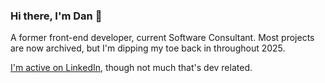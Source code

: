 ### Hi there, I'm Dan 👋

A former front-end developer, current Software Consultant. Most projects are now archived, but I'm dipping my toe back in throughout 2025.

[I'm active on LinkedIn](https://www.linkedin.com/in/danielcanetti/), though not much that's dev related.

<!--

### Hi there, I'm Dan 👋

I'm currently a front-end developer for Nouveau HD Beauty Group, a permanent makeup training company. You can find me at [danielcanetti.com](https://danielcanetti.com).

---

#### Technologies

<img src="https://user-images.githubusercontent.com/12090510/90611447-a7b7ba00-e1fe-11ea-8957-1e9344618223.png" alt="11ty" width="30px" height="30px"> <img src="https://user-images.githubusercontent.com/12090510/106629606-e6ee8300-6572-11eb-9860-d4f90fff546f.png" alt="wordpress" width="30px" height="30px"> <img src="https://user-images.githubusercontent.com/12090510/106629796-1d2c0280-6573-11eb-9f09-12406ceec248.png" alt="sass" width="30px" height="30px"> <img src="https://user-images.githubusercontent.com/12090510/95390236-fcb5a980-08ec-11eb-925f-266287f7c7e3.png" alt="Webpack" width="30px" height="30px"> <img src="https://user-images.githubusercontent.com/12090510/106630015-57959f80-6573-11eb-8b51-295208153da5.png" alt="jquery" width="30px" height="30px"> <img src="https://user-images.githubusercontent.com/12090510/106630150-7d22a900-6573-11eb-8867-499aa369e639.png" alt="git" width="30px" height="30px"> <img src="https://user-images.githubusercontent.com/12090510/106630546-d4c11480-6573-11eb-9f9c-00f691041804.png" alt="html5" width="30px" height="30px"> <img src="https://user-images.githubusercontent.com/12090510/106630611-e3a7c700-6573-11eb-855a-ffcb5d4db9e7.png" alt="css3" width="30px" height="30px">

---

#### Learning

<img src="https://user-images.githubusercontent.com/12090510/93472506-a6a4a600-f8ec-11ea-851a-664057fc78e9.png" alt="Typescript" width="28px" height="28px"> <img src="https://user-images.githubusercontent.com/12090510/94238246-fb0cde80-ff07-11ea-95af-57833459c238.png" alt="VueJs" width="30px" height="30px"> <img src="https://user-images.githubusercontent.com/12090510/106631111-5749d400-6574-11eb-8884-e2d1e949340c.png" alt="Angular" width="30px" height="30px"> <img src="https://user-images.githubusercontent.com/12090510/106631172-67fa4a00-6574-11eb-9e4a-048bdfb110cb.png" alt="GraphQL" width="30px" height="30px"> <img src="https://user-images.githubusercontent.com/12090510/106631064-4e590280-6574-11eb-8af3-fe2f5dc6eff7.png" alt="Laravel" width="30px" height="30px">

---

#### Gaming (When I get time)

[<img src="https://user-images.githubusercontent.com/12090510/106631420-aabc2200-6574-11eb-9e42-91d37f766634.png" alt="twitch" width="30px" height="30px">](https://www.twitch.tv/dan_canetti) 
[<img src="https://user-images.githubusercontent.com/12090510/106631463-b576b700-6574-11eb-9f0c-d550ac1bfbb7.png" alt="youtube" width="30px" height="30px">](https://www.youtube.com/c/DanielCanetti/)

---

#### Misc

- 💪 Regular gym-goer
- 🏌️ Improving golfer
- ⚔️ Blade

-->

<!--
**DanCanetti/DanCanetti** is a ✨ _special_ ✨ repository because its `README.md` (this file) appears on your GitHub profile.

Here are some ideas to get you started:

- 🔭 I’m currently working on ...
- 🌱 I’m currently learning ...
- 👯 I’m looking to collaborate on ...
- 🤔 I’m looking for help with ...
- 💬 Ask me about ...
- 📫 How to reach me: ...
- 😄 Pronouns: ...
- ⚡ Fun fact: ...
-->
